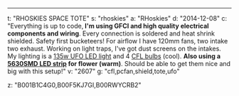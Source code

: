 ---
t: "RHOSKIES SPACE TOTE"
s: "rhoskies"
a: "RHoskies"
d: "2014-12-08"
c: "Everything is up to code,<strong> I'm using GFCI and high quality electrical components and wiring</strong>. Every connection is soldered and heat shrink shielded. Safety first bucketeers! For airflow I have 120mm fans, two intake two exhaust. Working on light traps, I've got dust screens on the intakes. My lighting is a <a href='https://amzn.to/36NO5zr'>135w UFO LED light</a> and 4 <a href='https://amzn.to/3jMfTYw'>CFL bulbs</a> (cool). <strong>Also using a <a href='http://www.amazon.com/gp/product/B00F5KJ7GI/ref=as_li_tl?ie=UTF8&camp=1789&creative=390957&creativeASIN=B00F5KJ7GI&linkCode=as2&tag=spacbuck-20&linkId=BFVJMFGS6AOAPS4Q'>5630SMD LED strip</a> for flower (warm)</strong>. Should be able to get them nice and big with this setup!"
v: "2607"
g: "cfl,pcfan,shield,tote,ufo"

z: "B001B1C4G0,B00F5KJ7GI,B00RWYCRB2"
